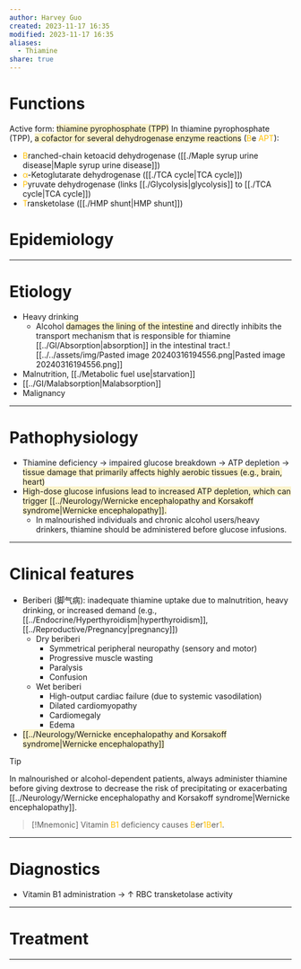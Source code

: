 ```yaml
---
author: Harvey Guo
created: 2023-11-17 16:35
modified: 2023-11-17 16:35
aliases:
  - Thiamine
share: true
---
```


# Functions
Active form: <span style="background:rgba(240, 200, 0, 0.2)">thiamine pyrophosphate (TPP)</span>
In thiamine pyrophosphate (TPP), <span style="background:rgba(240, 200, 0, 0.2)">a cofactor for several dehydrogenase enzyme reactions</span> (<font color="#ffc000">B</font>e <font color="#ffc000">APT</font>):
- <font color="#ffc000">B</font>ranched-chain ketoacid dehydrogenase ([[./Maple syrup urine disease|Maple syrup urine disease]])
- <font color="#ffc000">α</font>-Ketoglutarate dehydrogenase ([[./TCA cycle|TCA cycle]])
- <font color="#ffc000">P</font>yruvate dehydrogenase (links [[./Glycolysis|glycolysis]] to [[./TCA cycle|TCA cycle]])
- <font color="#ffc000">T</font>ransketolase ([[./HMP shunt|HMP shunt]])
# Epidemiology


---
# Etiology
- Heavy drinking
	- Alcohol <span style="background:rgba(240, 200, 0, 0.2)">damages the lining of the intestine</span> and directly inhibits the transport mechanism that is responsible for thiamine [[../GI/Absorption|absorption]] in the intestinal tract.![[../../assets/img/Pasted image 20240316194556.png|Pasted image 20240316194556.png]]
- Malnutrition, [[./Metabolic fuel use|starvation]]
- [[../GI/Malabsorption|Malabsorption]]
- Malignancy

---
# Pathophysiology
- Thiamine deficiency → impaired glucose breakdown → ATP depletion → <span style="background:rgba(240, 200, 0, 0.2)">tissue damage that primarily affects highly aerobic tissues (e.g., brain, heart)</span>
- <span style="background:rgba(240, 200, 0, 0.2)">High-dose glucose infusions lead to increased ATP depletion, which can trigger [[../Neurology/Wernicke encephalopathy and Korsakoff syndrome|Wernicke encephalopathy]].</span>
	- In malnourished individuals and chronic alcohol users/heavy drinkers, thiamine should be administered before glucose infusions.

---
# Clinical features
- Beriberi (脚气病): inadequate thiamine uptake due to malnutrition, heavy drinking, or increased demand (e.g., [[../Endocrine/Hyperthyroidism|hyperthyroidism]], [[../Reproductive/Pregnancy|pregnancy]]) 
	- Dry beriberi
		- Symmetrical peripheral neuropathy (sensory and motor)
		- Progressive muscle wasting
		- Paralysis
		- Confusion
	- Wet beriberi
		- High-output cardiac failure (due to systemic vasodilation)
		- Dilated cardiomyopathy
		- Cardiomegaly
		- Edema
- <span style="background:rgba(240, 200, 0, 0.2)">[[../Neurology/Wernicke encephalopathy and Korsakoff syndrome|Wernicke encephalopathy]]</span>

>[!tip] 
>In malnourished or alcohol-dependent patients, always administer thiamine before giving dextrose to decrease the risk of precipitating or exacerbating [[../Neurology/Wernicke encephalopathy and Korsakoff syndrome|Wernicke encephalopathy]].

>[!Mnemonic] 
>Vitamin <font color="#ffc000">B1</font> deficiency causes <font color="#ffc000">B</font>er<font color="#ffc000">1B</font>er<font color="#ffc000">1</font>.

---
# Diagnostics
- Vitamin B1 administration → ↑ RBC transketolase activity

---
# Treatment


---
